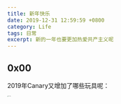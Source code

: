 ```yaml
---
title: 新年快乐 
date: 2019-12-31 12:59:59 +0800
category: Life
tags: 日常
excerpt: 新的一年也要更加热爱共产主义呢
---
```


## 0x00

2019年Canary又增加了哪些玩具呢：



<img src="https://5sqwug.sn.files.1drv.com/y4md4lvCzO8lCbPPz39dlVMeU8gLHVUTcr1a5vTSabiXUB7HDPmLMwUZvkkqaC3b34qcaSagHPeNUTQkT3KeZGdXUMlO55ScHEHsui2hNeLmfcwfy6WzCHv1YxLJTvfL74ANONj5GdUOZsTaeWvFNqD58HngMEh5xYfmWfKo5F_pF2mMQ_PVBvBnac9274YUw7b9AlvXbPtCzsNQTlW1HW32w?width=5292&amp;height=4417&amp;cropmode=none" alt="dolls.png" style="zoom: 10%" />

